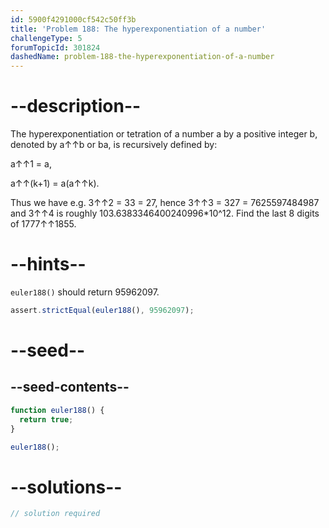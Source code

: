 ```yaml
---
id: 5900f4291000cf542c50ff3b
title: 'Problem 188: The hyperexponentiation of a number'
challengeType: 5
forumTopicId: 301824
dashedName: problem-188-the-hyperexponentiation-of-a-number
---
```


# --description--

The hyperexponentiation or tetration of a number a by a positive integer b, denoted by a↑↑b or ba, is recursively defined by:

a↑↑1 = a,

a↑↑(k+1) = a(a↑↑k).

Thus we have e.g. 3↑↑2 = 33 = 27, hence 3↑↑3 = 327 = 7625597484987 and 3↑↑4 is roughly 103.6383346400240996\*10^12. Find the last 8 digits of 1777↑↑1855.

# --hints--

`euler188()` should return 95962097.

```js
assert.strictEqual(euler188(), 95962097);
```

# --seed--

## --seed-contents--

```js
function euler188() {
  return true;
}

euler188();
```

# --solutions--

```js
// solution required
```
